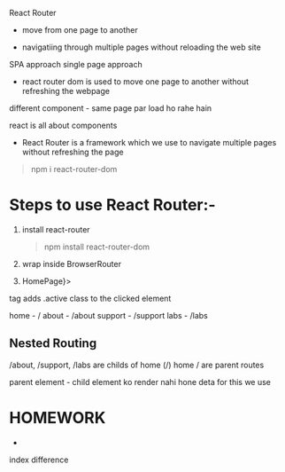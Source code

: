 React Router

- move from one page to another 

- navigatiing through multiple pages without reloading the web site 


SPA approach
single page approach


* react router dom is used to move one page to another without refreshing the webpage 


different component - same page par load ho rahe hain

react is all about components


* React Router is a framework which we use to navigate multiple pages without refreshing the page


> npm i react-router-dom




# Steps to use React Router:-

1. install react-router
    > npm install react-router-dom

2. wrap <App /> inside BrowserRouter

3. <Router>
    <Route path='/' element={<div>HomePage</div>}>
   </Router>





<NavLink> tag adds .active class to the clicked element



home - /
about - /about
support - /support
labs - /labs


Nested Routing
---------------

/about, /support, /labs are childs of home (/)
home / are parent routes


parent element - child element ko render nahi hone deta 
for this we use <Outlet />




# HOMEWORK

* 
index 
difference